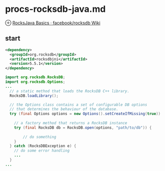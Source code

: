 # procs-rocksdb-java.md
⊕ [RocksJava Basics · facebook/rocksdb Wiki](https://github.com/facebook/rocksdb/wiki/RocksJava-Basics)

## start
```xml
<dependency>
  <groupId>org.rocksdb</groupId>
  <artifactId>rocksdbjni</artifactId>
  <version>5.5.1</version>
</dependency>
```

```java
import org.rocksdb.RocksDB;
import org.rocksdb.Options;
...
  // a static method that loads the RocksDB C++ library.
  RocksDB.loadLibrary();

  // the Options class contains a set of configurable DB options
  // that determines the behaviour of the database.
  try (final Options options = new Options().setCreateIfMissing(true)) {
    
    // a factory method that returns a RocksDB instance
    try (final RocksDB db = RocksDB.open(options, "path/to/db")) {
    
        // do something
    }
  } catch (RocksDBException e) {
    // do some error handling
    ...
  }
...
```

